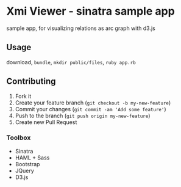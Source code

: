 # Xmi Viewer - sinatra sample app

sample app, for visualizing relations as arc graph with d3.js


## Usage

download, `bundle`, `mkdir public/files`, `ruby app.rb`

## Contributing

1. Fork it
2. Create your feature branch (`git checkout -b my-new-feature`)
3. Commit your changes (`git commit -am 'Add some feature'`)
4. Push to the branch (`git push origin my-new-feature`)
5. Create new Pull Request

### Toolbox

  * Sinatra
  * HAML + Sass
  * Bootstrap
  * JQuery
  * D3.js
